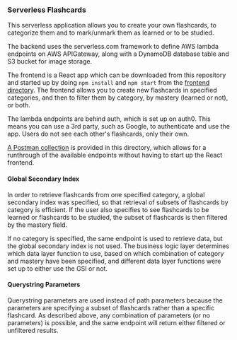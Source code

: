 ### Serverless Flashcards

This serverless application allows you to create your own flashcards,
to categorize them and to mark/unmark them as learned or to be studied. 

The backend uses the serverless.com framework to define AWS lambda endpoints
on AWS APIGateway, along with a DynamoDB database table and S3 bucket for image
storage.

The frontend is a React app which can be downloaded from this repository
and started up by doing ```npm install``` and ```npm start``` from the [frontend
directory](https://github.com/noreenwu/serverless-flashcards/tree/main/frontend). The frontend allows you to create new flashcards in specified categories,
and then to filter them by category, by mastery (learned or not), or both.

The lambda endpoints are behind auth, which is set up on auth0. This means
you can use a 3rd party, such as Google, to authenticate and use the app.
Users do not see each other's flashcards, only their own.

[A Postman collection](https://github.com/noreenwu/serverless-flashcards/blob/main/Serverless_Flashcards.postman_collection.json) is provided in this directory, which allows for
a runthrough of the available endpoints without having to start up the
React frontend.

#### Global Secondary Index
In order to retrieve flashcards from one specified category, a global
secondary index was specified, so that retrieval of subsets of flashcards
by category is efficient. If the user also specifies to see flashcards to be learned
or flashcards to be studied, the subset of flashcards is then filtered by
the mastery field.

If no category is specified, the same endpoint is used to retrieve data,
but the global secondary index is not used. The business logic layer
determines which data layer function to use, based on which combination of
category and mastery have been specified, and different data layer
functions were set up to either use the GSI or not.


#### Querystring Parameters

Querystring parameters are used instead of path parameters because the parameters
are specifying a subset of flashcards rather than a specific flashcard. As
described above, any combination of parameters (or no parameters) is possible,
and the same endpoint will return either filtered or unfiltered results.
